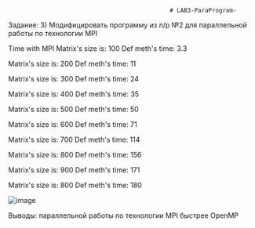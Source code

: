                                                   # LAB3-ParaProgram-
Задание:  3)	Модифицировать программу из л/р №2 для параллельной работы по технологии MPI

Time with MPI
Matrix's size is: 100 Def meth's time: 3.3

Matrix's size is: 200 Def meth's time: 11

Matrix's size is: 300 Def meth's time: 24

Matrix's size is: 400 Def meth's time: 35

Matrix's size is: 500 Def meth's time: 50

Matrix's size is: 600 Def meth's time: 71

Matrix's size is: 700 Def meth's time: 114

Matrix's size is: 800 Def meth's time: 156

Matrix's size is: 900 Def meth's time: 171

Matrix's size is: 800 Def meth's time: 180

 ![image](https://user-images.githubusercontent.com/92180501/202840370-d59a873d-5afc-42d2-86bc-d5ef7121c488.png)

Выводы: параллельной работы по технологии MPI  быстрее  OpenMP
